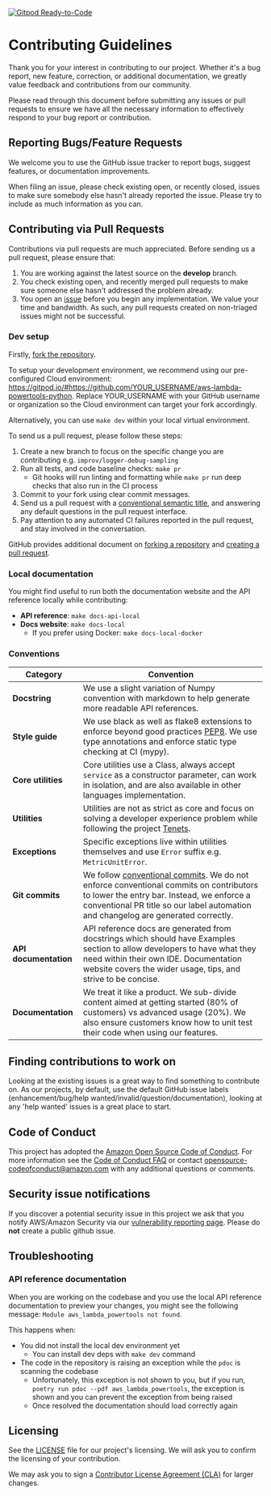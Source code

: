 [![Gitpod Ready-to-Code](https://img.shields.io/badge/Gitpod-Ready--to--Code-blue?logo=gitpod)](https://gitpod.io/from-referrer/)

# Contributing Guidelines

Thank you for your interest in contributing to our project. Whether it's a bug report, new feature, correction, or additional
documentation, we greatly value feedback and contributions from our community.

Please read through this document before submitting any issues or pull requests to ensure we have all the necessary
information to effectively respond to your bug report or contribution.

## Reporting Bugs/Feature Requests

We welcome you to use the GitHub issue tracker to report bugs, suggest features, or documentation improvements.

When filing an issue, please check existing open, or recently closed, issues to make sure somebody else hasn't already
reported the issue. Please try to include as much information as you can.

## Contributing via Pull Requests

Contributions via pull requests are much appreciated. Before sending us a pull request, please ensure that:

1. You are working against the latest source on the **develop** branch.
2. You check existing open, and recently merged pull requests to make sure someone else hasn't addressed the problem already.
3. You open an [issue](https://github.com/awslabs/aws-lambda-powertools-python/issues/new/choose) before you begin any implementation. We value your time and bandwidth. As such, any pull requests created on non-triaged issues might not be successful.

### Dev setup

Firstly, [fork the repository](https://github.com/awslabs/aws-lambda-powertools-python/fork).

To setup your development environment, we recommend using our pre-configured Cloud environment: https://gitpod.io/#https://github.com/YOUR_USERNAME/aws-lambda-powertools-python. Replace YOUR_USERNAME with your GitHub username or organization so the Cloud environment can target your fork accordingly.

Alternatively, you can use `make dev` within your local virtual environment.

To send us a pull request, please follow these steps:

1. Create a new branch to focus on the specific change you are contributing e.g. `improv/logger-debug-sampling`
2. Run all tests, and code baseline checks: `make pr`
    - Git hooks will run linting and formatting while `make pr` run deep checks that also run in the CI process
3. Commit to your fork using clear commit messages.
4. Send us a pull request with a [conventional semantic title](https://github.com/awslabs/aws-lambda-powertools-python/pull/67), and answering any default questions in the pull request interface.
5. Pay attention to any automated CI failures reported in the pull request, and stay involved in the conversation.

GitHub provides additional document on [forking a repository](https://help.github.com/articles/fork-a-repo/) and
[creating a pull request](https://help.github.com/articles/creating-a-pull-request/).

### Local documentation

You might find useful to run both the documentation website and the API reference locally while contributing:

* **API reference**: `make docs-api-local`
* **Docs website**: `make docs-local`
	- If you prefer using Docker: `make docs-local-docker`

### Conventions

Category | Convention
------------------------------------------------- | ---------------------------------------------------------------------------------
**Docstring** |  We use a slight variation of Numpy convention with markdown to help generate more readable API references.
**Style guide** | We use black as well as flake8 extensions to enforce beyond good practices [PEP8](https://pep8.org/). We use type annotations and enforce static type checking at CI (mypy).
**Core utilities** | Core utilities use a Class, always accept `service` as a constructor parameter, can work in isolation, and are also available in other languages implementation.
**Utilities** | Utilities are not as strict as core and focus on solving a developer experience problem while following the project [Tenets](https://awslabs.github.io/aws-lambda-powertools-python/#tenets).
**Exceptions** | Specific exceptions live within utilities themselves and use `Error` suffix e.g. `MetricUnitError`.
**Git commits** | We follow [conventional commits](https://www.conventionalcommits.org/en/v1.0.0/). We do not enforce conventional commits on contributors to lower the entry bar. Instead, we enforce a conventional PR title so our label automation and changelog are generated correctly.
**API documentation** | API reference docs are generated from docstrings which should have Examples section to allow developers to have what they need within their own IDE. Documentation website covers the wider usage, tips, and strive to be concise.
**Documentation** | We treat it like a product. We sub-divide content aimed at getting started (80% of customers) vs advanced usage (20%). We also ensure customers know how to unit test their code when using our features.

## Finding contributions to work on

Looking at the existing issues is a great way to find something to contribute on. As our projects, by default, use the default GitHub issue labels (enhancement/bug/help wanted/invalid/question/documentation), looking at any 'help wanted' issues is a great place to start.

## Code of Conduct

This project has adopted the [Amazon Open Source Code of Conduct](https://aws.github.io/code-of-conduct).
For more information see the [Code of Conduct FAQ](https://aws.github.io/code-of-conduct-faq) or contact
opensource-codeofconduct@amazon.com with any additional questions or comments.

## Security issue notifications
If you discover a potential security issue in this project we ask that you notify AWS/Amazon Security via our [vulnerability reporting page](http://aws.amazon.com/security/vulnerability-reporting/). Please do **not** create a public github issue.

## Troubleshooting

### API reference documentation

When you are working on the codebase and you use the local API reference documentation to preview your changes, you might see the following message: `Module aws_lambda_powertools not found`.

This happens when:

* You did not install the local dev environment yet
    - You can install dev deps with `make dev` command
* The code in the repository is raising an exception while the `pdoc` is scanning the codebase
    - Unfortunately, this exception is not shown to you, but if you run, `poetry run pdoc --pdf aws_lambda_powertools`, the exception is shown and you can prevent the exception from being raised
    - Once resolved the documentation should load correctly again

## Licensing

See the [LICENSE](LICENSE) file for our project's licensing. We will ask you to confirm the licensing of your contribution.

We may ask you to sign a [Contributor License Agreement (CLA)](http://en.wikipedia.org/wiki/Contributor_License_Agreement) for larger changes.
